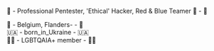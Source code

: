 🏢 - Professional Pentester, 'Ethical' Hacker, Red & Blue Teamer 🤖 - 🏢   
  
📍 - Belgium, Flanders- - 📍  
   🇺🇦 - born_in_Ukraine - 🇺🇦   
🏳️‍🌈 - LGBTQAIA+ member - 🏳️‍🌈  

<!---
judojonas/judojonas is a ✨ special ✨ repository because its `README.md` (this file) appears on your GitHub profile.
You can click the Preview link to take a look at your changes.
--->
